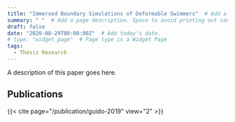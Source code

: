 ```yaml
---
title: "Immersed Boundary Simulations of Deformable Swimmers"  # Add a page title.
summary: " "  # Add a page description. Space to avoid printing out contents. 
draft: false
date: "2020-08-29T00:00:00Z"  # Add today's date.
# type: "widget_page"  # Page type is a Widget Page
tags:
  - Thesis Research
---
```

A description of this paper goes here.

## Publications
{{< cite page="/publication/guido-2019" view="2" >}}
